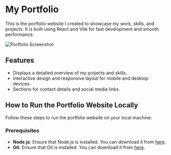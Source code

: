 # My Portfolio

This is the portfolio website I created to showcase my work, skills, and projects. It is built using React and Vite for fast development and smooth performance.

![Portfolio Screenshot](./ss.jpg)

## Features
- Displays a detailed overview of my projects and skills.
- Interactive design and responsive layout for mobile and desktop devices.
- Sections for contact details and social media links.

## How to Run the Portfolio Website Locally

Follow these steps to run the portfolio website on your local machine:

### Prerequisites
- **Node.js**: Ensure that Node.js is installed. You can download it from [here](https://nodejs.org/).
- **Git**: Ensure that Git is installed. You can download it from [here](https://git-scm.com/).
